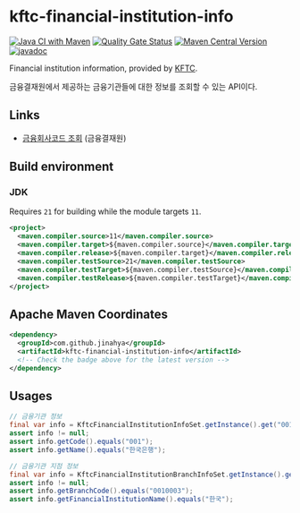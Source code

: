 # kftc-financial-institution-info

[![Java CI with Maven](https://github.com/jinahya/kftc-financial-institution-info/actions/workflows/maven.yml/badge.svg)](https://github.com/jinahya/kftc-financial-institution-info/actions/workflows/maven.yml)
[![Quality Gate Status](https://sonarcloud.io/api/project_badges/measure?project=jinahya_kftc-financial-institution-info&metric=alert_status)](https://sonarcloud.io/summary/new_code?id=jinahya_kftc-financial-institution-info)
[![Maven Central Version](https://img.shields.io/maven-central/v/com.github.jinahya/kftc-financial-institution-info)](https://search.maven.org/artifact/com.github.jinahya/kftc-financial-institution-info)
[![javadoc](https://javadoc.io/badge2/com.github.jinahya/kftc-financial-institution-info/javadoc.svg)](https://javadoc.io/doc/com.github.jinahya/kftc-financial-institution-info)

Financial institution information, provided by [KFTC](https://www.kftc.or.kr/kftc/data/EgovBankListMove.do).

금융결재원에서 제공하는 금융기관들에 대한 정보를 조회할 수 있는 API이다.

## Links

* [금융회사코드 조회](https://www.kftc.or.kr/kftc/data/EgovBankListMove.do) (금융결재원)


## Build environment

### JDK

Requires `21` for building while the module targets `11`.

```xml
<project>
  <maven.compiler.source>11</maven.compiler.source>
  <maven.compiler.target>${maven.compiler.source}</maven.compiler.target>
  <maven.compiler.release>${maven.compiler.target}</maven.compiler.release>
  <maven.compiler.testSource>21</maven.compiler.testSource>
  <maven.compiler.testTarget>${maven.compiler.testSource}</maven.compiler.testTarget>
  <maven.compiler.testRelease>${maven.compiler.testTarget}</maven.compiler.testRelease>
</project>
```

## Apache Maven Coordinates

```xml
<dependency>
  <groupId>com.github.jinahya</groupId>
  <artifactId>kftc-financial-institution-info</artifactId>
  <!-- Check the badge above for the latest version -->
</dependency>
```

## Usages

```java
// 금융기관 정보
final var info = KftcFinancialInstitutionInfoSet.getInstance().get("001").orElseThrow();
assert info != null;
assert info.getCode().equals("001");
assert info.getName().equals("한국은행");
```

```java
// 금융기관 지점 정보
final var info = KftcFinancialInstitutionBranchInfoSet.getInstance().get("0010003").orElseThrow();
assert info != null;
assert info.getBranchCode().equals("0010003");
assert info.getFinancialInstitutionName().equals("한국");
```
